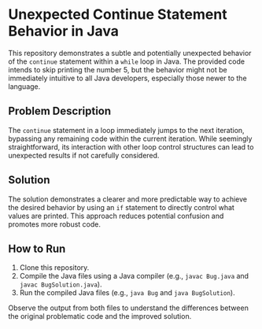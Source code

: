 # Unexpected Continue Statement Behavior in Java

This repository demonstrates a subtle and potentially unexpected behavior of the `continue` statement within a `while` loop in Java.  The provided code intends to skip printing the number 5, but the behavior might not be immediately intuitive to all Java developers, especially those newer to the language.

## Problem Description

The `continue` statement in a loop immediately jumps to the next iteration, bypassing any remaining code within the current iteration. While seemingly straightforward, its interaction with other loop control structures can lead to unexpected results if not carefully considered.

## Solution

The solution demonstrates a clearer and more predictable way to achieve the desired behavior by using an `if` statement to directly control what values are printed.  This approach reduces potential confusion and promotes more robust code.

## How to Run

1. Clone this repository.
2. Compile the Java files using a Java compiler (e.g., `javac Bug.java` and `javac BugSolution.java`).
3. Run the compiled Java files (e.g., `java Bug` and `java BugSolution`).

Observe the output from both files to understand the differences between the original problematic code and the improved solution.